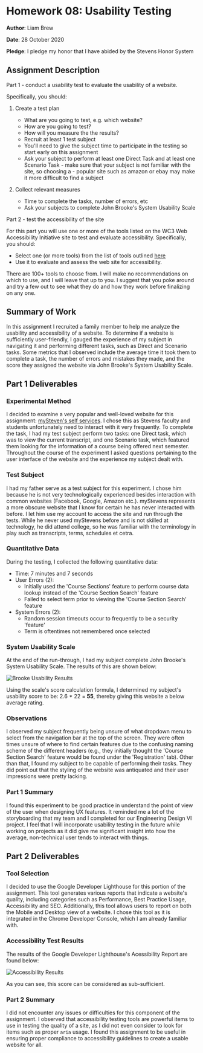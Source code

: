 # Homework 08: Usability Testing

**Author**: Liam Brew

**Date**: 28 October 2020

**Pledge**: I pledge my honor that I have abided by the Stevens Honor System

## Assignment Description

Part 1 - conduct a usability test to evaluate the usability of a website.  

Specifically, you should:

1. Create a test plan

    - What are you going to test, e.g. which website?
    - How are you going to test?
    - How will you measure the the results?
    - Recruit at least 1 test subject
    - You'll need to give the subject time to participate in the testing so start early on this assignment
    - Ask your subject to perform at least one Direct Task and at least one Scenario Task - make sure that your subject is not familiar with the site, so choosing a - popular site such as amazon or ebay may make it more difficult to find a subject

2. Collect relevant measures
    - Time to complete the tasks, number of errors, etc
    - Ask your subjects to complete John Brooke's System Usability Scale

Part 2 - test the accessibility of the site

For this part you will use one or more of the tools listed on the WC3 Web Accessibility Initiative site to test and evaluate accessibility.  Specifically, you should:

- Select one (or more tools) from the list of tools outlined [here](https://www.w3.org/WAI/ER/tools/?q=wcag-20-w3c-web-content-accessibility-guidelines-20)
- Use it to evaluate and assess the web site for accessibility.

There are 100+ tools to choose from. I will make no recommendations on which to use, and I will leave that up to you. I suggest that you poke around and try a few out to see what they do and how they work before finalizing on any one.

## Summary of Work

In this assignment I recruited a family member to help me analyze the usability and accessibility of a website. To determine if a website is sufficiently user-friendly, I gauged the experience of my subject in navigating it and performing different tasks, such as Direct and Scenario tasks. Some metrics that I observed include the average time it took them to complete a task, the number of errors and mistakes they made, and the score they assigned the website via John Brooke's System Usability Scale.

## Part 1 Deliverables

### Experimental Method

I decided to examine a very popular and well-loved website for this assignment: [mySteven's self services](https://mystevens.stevens.edu/sso/webselfservices.php). I chose this as Stevens faculty and students unfortunately need to interact with it very frequently. To complete the task, I had my test subject perform two tasks: one Direct task, which was to view the current transcript, and one Scenario task, which featured them looking for the information of a course being offered next semester. Throughout the course of the experiment I asked questions pertaining to the user interface of the website and the experience my subject dealt with.

### Test Subject

I had my father serve as a test subject for this experiment. I chose him because he is not very technologically experienced besides interaction with common websites (Facebook, Google, Amazon etc.). myStevens represents a more obscure website that I know for certain he has never interacted with before. I let him use my account to access the site and run through the tests. While he never used myStevens before and is not skilled at technology, he did attend college, so he was familiar with the terminology in play such as transcripts, terms, schedules et cetra.

### Quantitative Data

During the testing, I collected the following quantitative data:

- Time: 7 minutes and 7 seconds
- User Errors (2):
  - Initially used the 'Course Sections' feature to perform course data lookup instead of the 'Course Section Search' feature
  - Failed to select term prior to viewing the 'Course Section Search' feature
- System Errors (2):
  - Random session timeouts occur to frequently to be a security 'feature'
  - Term is oftentimes not remembered once selected

### System Usability Scale

At the end of the run-through, I had my subject complete John Brooke's System Usability Scale. The results of this are shown below:

![Brooke Usability Results](https://github.com/Liam-Brew/SSW-567/blob/master/src/Homework/08/brooke_usability.png)

Using the scale's score calculation formula, I determined my subject's usability score to be: 2.6 * 22 = **55**, thereby giving this website a below average rating.

### Observations

I observed my subject frequently being unsure of what dropdown menu to select from the navigation bar at the top of the screen. They were often times unsure of where to find certain features due to the confusing naming scheme of the different headers (e.g., they initially thought the 'Course Section Search' feature would be found under the 'Registration' tab). Other than that, I found my subject to be capable of performing their tasks. They did point out that the styling of the website was antiquated and their user impressions were pretty lacking.

### Part 1 Summary

I found this experiment to be good practice in understand the point of view of the user when designing UX features. It reminded me a lot of the storyboarding that my team and I completed for our Engineering Design VI project. I feel that I will incorporate usability testing in the future while working on projects as it did give me significant insight into how the average, non-technical user tends to interact with things.

## Part 2 Deliverables

### Tool Selection

I decided to use the Google Developer Lighthouse for this portion of the assignment. This tool generates various reports that indicate a website's quality, including categories such as Performance, Best Practice Usage, Accessibility and SEO. Additionally, this tool allows users to report on both the Mobile and Desktop view of a website. I chose this tool as it is integrated in the Chrome Developer Console, which I am already familiar with.

### Accessibility Test Results

The results of the Google Developer Lighthouse's Acessibility Report are found below:

![Accessibility Results](https://github.com/Liam-Brew/SSW-567/blob/master/src/Homework/08/accessibility.png)

As you can see, this score can be considered as sub-sufficient.

### Part 2 Summary

I did not encounter any issues or difficulties for this component of the assignment. I observed that accessibility testing tools are powerful items to use in testing the quality of a site, as I did not even consider to look for items such as proper ```aria``` usage. I found this assignment to be useful in ensuring proper compliance to accessibility guidelines to create a usable website for all.
